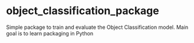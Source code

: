 # object_classification_package
Simple package to train and evaluate the Object Classification model. Main goal is to learn packaging in Python
